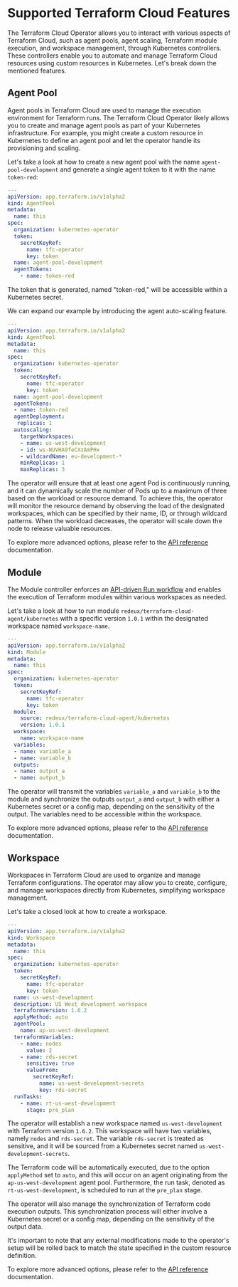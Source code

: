 # Supported Terraform Cloud Features

The Terraform Cloud Operator allows you to interact with various aspects of Terraform Cloud, such as agent pools, agent scaling, Terraform module execution, and workspace management, through Kubernetes controllers. These controllers enable you to automate and manage Terraform Cloud resources using custom resources in Kubernetes. Let's break down the mentioned features.

## Agent Pool

Agent pools in Terraform Cloud are used to manage the execution environment for Terraform runs. The Terraform Cloud Operator likely allows you to create and manage agent pools as part of your Kubernetes infrastructure. For example, you might create a custom resource in Kubernetes to define an agent pool and let the operator handle its provisioning and scaling.

Let's take a look at how to create a new agent pool with the name `agent-pool-development` and generate a single agent token to it with the name `token-red`:

```yaml
---
apiVersion: app.terraform.io/v1alpha2
kind: AgentPool
metadata:
  name: this
spec:
  organization: kubernetes-operator
  token:
    secretKeyRef:
      name: tfc-operator
      key: token
  name: agent-pool-development
  agentTokens:
    - name: token-red
```

The token that is generated, named "token-red," will be accessible within a Kubernetes secret.

We can expand our example by introducing the agent auto-scaling feature.

```yaml
---
apiVersion: app.terraform.io/v1alpha2
kind: AgentPool
metadata:
  name: this
spec:
  organization: kubernetes-operator
  token:
    secretKeyRef:
      name: tfc-operator
      key: token
  name: agent-pool-development
  agentTokens:
  - name: token-red
  agentDeployment:
   replicas: 1
  autoscaling:
    targetWorkspaces:
    - name: us-west-development
    - id: ws-NUVHA9feCXzAmPHx
    - wildcardName: eu-development-*
    minReplicas: 1
    maxReplicas: 3
```

The operator will ensure that at least one agent Pod is continuously running, and it can dynamically scale the number of Pods up to a maximum of three based on the workload or resource demand. To achieve this, the operator will monitor the resource demand by observing the load of the designated workspaces, which can be specified by their name, ID, or through wildcard patterns. When the workload decreases, the operator will scale down the node to release valuable resources.

To explore more advanced options, please refer to the [API reference](./api-reference.md#agentpool) documentation.

## Module

The Module controller enforces an [API-driven Run workflow](https://developer.hashicorp.com/terraform/cloud-docs/run/api) and enables the execution of Terraform modules within various workspaces as needed.

Let's take a look at how to run module `redeux/terraform-cloud-agent/kubernetes` with a specific version `1.0.1` within the designated workspace named `workspace-name`.

```yaml
---
apiVersion: app.terraform.io/v1alpha2
kind: Module
metadata:
  name: this
spec:
  organization: kubernetes-operator
  token:
    secretKeyRef:
      name: tfc-operator
      key: token
  module:
    source: redeux/terraform-cloud-agent/kubernetes
    version: 1.0.1
  workspace:
    name: workspace-name
  variables:
  - name: variable_a
  - name: variable_b
  outputs:
  - name: output_a
  - name: output_b
```

The operator will transmit the variables `variable_a` and `variable_b` to the module and synchronize the outputs `output_a` and `output_b` with either a Kubernetes secret or a config map, depending on the sensitivity of the output. The variables need to be accessible within the workspace.

To explore more advanced options, please refer to the [API reference](./api-reference.md#module) documentation.

## Workspace

Workspaces in Terraform Cloud are used to organize and manage Terraform configurations. The operator may allow you to create, configure, and manage workspaces directly from Kubernetes, simplifying workspace management.

Let's take a closed look at how to create a workspace.

```yaml
---
apiVersion: app.terraform.io/v1alpha2
kind: Workspace
metadata:
  name: this
spec:
  organization: kubernetes-operator
  token:
    secretKeyRef:
      name: tfc-operator
      key: token
  name: us-west-development
  description: US West development workspace
  terraformVersion: 1.6.2
  applyMethod: auto
  agentPool:
    name: ap-us-west-development
  terraformVariables:
    - name: nodes
      value: 2
    - name: rds-secret
      sensitive: true
      valueFrom:
        secretKeyRef:
          name: us-west-development-secrets
          key: rds-secret
  runTasks:
    - name: rt-us-west-development
      stage: pre_plan
```

The operator will establish a new workspace named `us-west-development` with Terraform version `1.6.2`. This workspace will have two variables, namely `nodes` and `rds-secret`. The variable `rds-secret` is treated as sensitive, and it will be sourced from a Kubernetes secret named `us-west-development-secrets`.

The Terraform code will be automatically executed, due to the option `applyMethod` set to `auto`, and this will occur on an agent originating from the `ap-us-west-development` agent pool. Furthermore, the run task, denoted as `rt-us-west-development`, is scheduled to run at the `pre_plan` stage.

The operator will also manage the synchronization of Terraform code execution outputs. This synchronization process will either involve a Kubernetes secret or a config map, depending on the sensitivity of the output data.

It's important to note that any external modifications made to the operator's setup will be rolled back to match the state specified in the custom resource definition.

To explore more advanced options, please refer to the [API reference](./api-reference.md#workspace) documentation.
